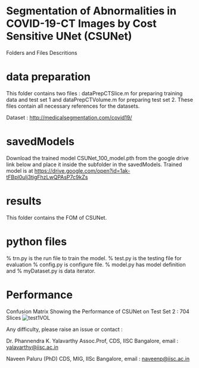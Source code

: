
# Segmentation of Abnormalities in COVID-19-CT Images by Cost Sensitive UNet (CSUNet)

Folders and Files Descritions

# data preparation

This folder contains two files : dataPrepCTSlice.m  for preparing training data and test set 1 and  dataPrepCTVolume.m
for preparing test set 2. These files contain all necessary references for the datasets.

Dataset : http://medicalsegmentation.com/covid19/

# savedModels

Download the trained model CSUNet_100_model.pth from the google drive link below and place it inside the subfolder in the savedModels. Trained model is at https://drive.google.com/open?id=1ak-tFBpl0ulj3tigFhzLwQPAsP7c9kZs 


# results

This folder contains the FOM of CSUNet.

# python files

% trn.py is the run file to train the model. % test.py is the testing file for evaluation % config.py is configure file.
% model.py has model definition and % myDataset.py is data iterator.

# Performance

Confusion Matrix Showing the Performance of CSUNet on Test Set 2 : 704 Slices
![test1VOL](https://github.com/NaveenPaluru/Segmentation-COVID-19/blob/master/results/test1VOL.png)


Any difficulty, please raise an issue or contact :

Dr. Phannendra  K. Yalavarthy 
Assoc.Prof, CDS, IISC Bangalore, email : yalavarthy@iisc.ac.in

Naveen Paluru
(PhD) CDS, MIG, IISc Bangalore,  email : naveenp@iisc.ac.in
